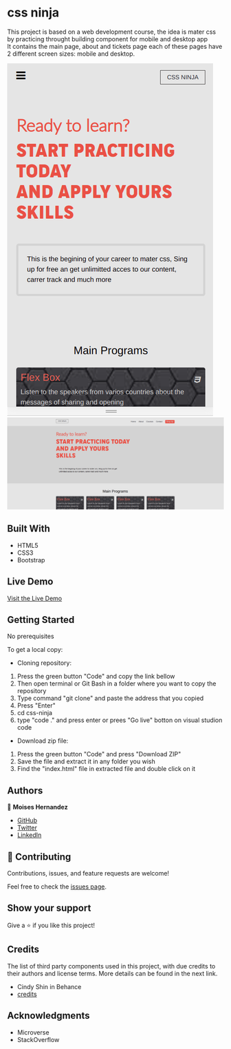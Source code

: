 # css ninja
This project is based on a web development course, the idea is mater css 
by practicing throught building component for mobile and desktop app  
It contains the main page, about and tickets page each of 
these pages have 2 different screen sizes: mobile and desktop.

![screenshot](./images/mobile-cp.png)
![screenshot](./images/desk-cp.png)

## Built With

- HTML5
- CSS3
- Bootstrap

## Live Demo

[Visit the Live Demo](https://mhdez221993.github.io/css-ninja/)


## Getting Started

No prerequisites

To get a local copy:
 
- Cloning repository:
 1. Press the green button "Code" and copy the link bellow
 2. Then open terminal or Git Bash in a folder where you want to copy the repository
 3. Type command "git clone" and paste the address that you copied
 4. Press "Enter"
 5. cd css-ninja
 6. type "code ." and press enter or prees "Go live" botton on visual studion code
- Download zip file:
 1. Press the green button "Code" and press "Download ZIP"
 2. Save the file and extract it in any folder you wish
 3. Find the "index.html" file in extracted file and double click on it

## Authors


👤 **Moises Hernandez**

- [GitHub](https://github.com/Mhdez221993)
- [Twitter](https://twitter.com/MoisesH42060050)
- [LinkedIn](https://www.linkedin.com/in/moises-hernandez-9bbb17145/)

## 🤝 Contributing

Contributions, issues, and feature requests are welcome!

Feel free to check the [issues page](../../issues/).

## Show your support

Give a ⭐️ if you like this project!

## Credits

The list of third party components used in this project, with due credits to their authors and license terms. More details can be found in the next link.

- Cindy Shin in Behance
- [credits](https://www.behance.net/gallery/29845175/CC-Global-Summit-2015)


## Acknowledgments

- Microverse
- StackOverflow
